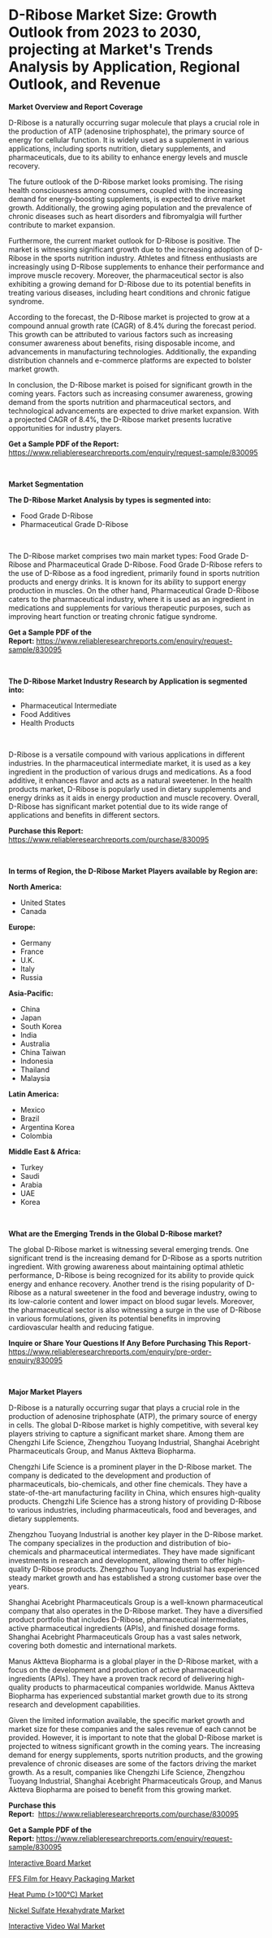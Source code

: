 <p><h1>D-Ribose Market Size: Growth Outlook from 2023 to 2030, projecting at Market's Trends Analysis by Application, Regional Outlook, and Revenue</h1></p><p><strong>Market Overview and Report Coverage</strong></p>
<p><p>D-Ribose is a naturally occurring sugar molecule that plays a crucial role in the production of ATP (adenosine triphosphate), the primary source of energy for cellular function. It is widely used as a supplement in various applications, including sports nutrition, dietary supplements, and pharmaceuticals, due to its ability to enhance energy levels and muscle recovery.</p><p>The future outlook of the D-Ribose market looks promising. The rising health consciousness among consumers, coupled with the increasing demand for energy-boosting supplements, is expected to drive market growth. Additionally, the growing aging population and the prevalence of chronic diseases such as heart disorders and fibromyalgia will further contribute to market expansion.</p><p>Furthermore, the current market outlook for D-Ribose is positive. The market is witnessing significant growth due to the increasing adoption of D-Ribose in the sports nutrition industry. Athletes and fitness enthusiasts are increasingly using D-Ribose supplements to enhance their performance and improve muscle recovery. Moreover, the pharmaceutical sector is also exhibiting a growing demand for D-Ribose due to its potential benefits in treating various diseases, including heart conditions and chronic fatigue syndrome.</p><p>According to the forecast, the D-Ribose market is projected to grow at a compound annual growth rate (CAGR) of 8.4% during the forecast period. This growth can be attributed to various factors such as increasing consumer awareness about benefits, rising disposable income, and advancements in manufacturing technologies. Additionally, the expanding distribution channels and e-commerce platforms are expected to bolster market growth.</p><p>In conclusion, the D-Ribose market is poised for significant growth in the coming years. Factors such as increasing consumer awareness, growing demand from the sports nutrition and pharmaceutical sectors, and technological advancements are expected to drive market expansion. With a projected CAGR of 8.4%, the D-Ribose market presents lucrative opportunities for industry players.</p></p>
<p><strong>Get a Sample PDF of the Report:</strong> <a href="https://www.reliableresearchreports.com/enquiry/request-sample/830095">https://www.reliableresearchreports.com/enquiry/request-sample/830095</a></p>
<p>&nbsp;</p>
<p><strong>Market Segmentation</strong></p>
<p><strong>The D-Ribose Market Analysis by types is segmented into:</strong></p>
<p><ul><li>Food Grade D-Ribose</li><li>Pharmaceutical Grade D-Ribose</li></ul></p>
<p>&nbsp;</p>
<p><p>The D-Ribose market comprises two main market types: Food Grade D-Ribose and Pharmaceutical Grade D-Ribose. Food Grade D-Ribose refers to the use of D-Ribose as a food ingredient, primarily found in sports nutrition products and energy drinks. It is known for its ability to support energy production in muscles. On the other hand, Pharmaceutical Grade D-Ribose caters to the pharmaceutical industry, where it is used as an ingredient in medications and supplements for various therapeutic purposes, such as improving heart function or treating chronic fatigue syndrome.</p></p>
<p><strong>Get a Sample PDF of the Report:</strong>&nbsp;<a href="https://www.reliableresearchreports.com/enquiry/request-sample/830095">https://www.reliableresearchreports.com/enquiry/request-sample/830095</a></p>
<p>&nbsp;</p>
<p><strong>The D-Ribose Market Industry Research by Application is segmented into:</strong></p>
<p><ul><li>Pharmaceutical Intermediate</li><li>Food Additives</li><li>Health Products</li></ul></p>
<p>&nbsp;</p>
<p><p>D-Ribose is a versatile compound with various applications in different industries. In the pharmaceutical intermediate market, it is used as a key ingredient in the production of various drugs and medications. As a food additive, it enhances flavor and acts as a natural sweetener. In the health products market, D-Ribose is popularly used in dietary supplements and energy drinks as it aids in energy production and muscle recovery. Overall, D-Ribose has significant market potential due to its wide range of applications and benefits in different sectors.</p></p>
<p><strong>Purchase this Report:</strong>&nbsp; <a href="https://www.reliableresearchreports.com/purchase/830095">https://www.reliableresearchreports.com/purchase/830095</a></p>
<p>&nbsp;</p>
<p><strong>In terms of Region, the D-Ribose Market Players available by Region are:</strong></p>
<p>
    <p> <strong> North America: </strong>
        <ul>
            <li>United States</li>
            <li>Canada</li>
        </ul>
        </p> 
    <p> <strong> Europe: </strong>
        <ul>
            <li>Germany</li>
            <li>France</li>
            <li>U.K.</li>
            <li>Italy</li>
            <li>Russia</li>
        </ul>
        </p> 
    <p> <strong> Asia-Pacific: </strong>
        <ul>
            <li>China</li>
            <li>Japan</li>
            <li>South Korea</li>
            <li>India</li>
            <li>Australia</li>
            <li>China Taiwan</li>
            <li>Indonesia</li>
            <li>Thailand</li>
            <li>Malaysia</li>
        </ul>
        </p> 
    <p> <strong> Latin America: </strong>
        <ul>
            <li>Mexico</li>
            <li>Brazil</li>
            <li>Argentina Korea</li>
            <li>Colombia</li>
        </ul>
        </p> 
    <p> <strong> Middle East & Africa: </strong>
        <ul>
            <li>Turkey</li>
            <li>Saudi</li>
            <li>Arabia</li>
            <li>UAE</li>
            <li>Korea</li>
        </ul>
    </p>
    </p>
<p>&nbsp;</p>
<p><strong>What are the Emerging Trends in the Global D-Ribose market?</strong></p>
<p><p>The global D-Ribose market is witnessing several emerging trends. One significant trend is the increasing demand for D-Ribose as a sports nutrition ingredient. With growing awareness about maintaining optimal athletic performance, D-Ribose is being recognized for its ability to provide quick energy and enhance recovery. Another trend is the rising popularity of D-Ribose as a natural sweetener in the food and beverage industry, owing to its low-calorie content and lower impact on blood sugar levels. Moreover, the pharmaceutical sector is also witnessing a surge in the use of D-Ribose in various formulations, given its potential benefits in improving cardiovascular health and reducing fatigue.</p></p>
<p><strong>Inquire or Share Your Questions If Any Before Purchasing This Report</strong>- <a href="https://www.reliableresearchreports.com/enquiry/pre-order-enquiry/830095">https://www.reliableresearchreports.com/enquiry/pre-order-enquiry/830095</a></p>
<p>&nbsp;</p>
<p><strong>Major Market Players</strong></p>
<p><p>D-Ribose is a naturally occurring sugar that plays a crucial role in the production of adenosine triphosphate (ATP), the primary source of energy in cells. The global D-Ribose market is highly competitive, with several key players striving to capture a significant market share. Among them are Chengzhi Life Science, Zhengzhou Tuoyang Industrial, Shanghai Acebright Pharmaceuticals Group, and Manus Aktteva Biopharma.</p><p>Chengzhi Life Science is a prominent player in the D-Ribose market. The company is dedicated to the development and production of pharmaceuticals, bio-chemicals, and other fine chemicals. They have a state-of-the-art manufacturing facility in China, which ensures high-quality products. Chengzhi Life Science has a strong history of providing D-Ribose to various industries, including pharmaceuticals, food and beverages, and dietary supplements.</p><p>Zhengzhou Tuoyang Industrial is another key player in the D-Ribose market. The company specializes in the production and distribution of bio-chemicals and pharmaceutical intermediates. They have made significant investments in research and development, allowing them to offer high-quality D-Ribose products. Zhengzhou Tuoyang Industrial has experienced steady market growth and has established a strong customer base over the years.</p><p>Shanghai Acebright Pharmaceuticals Group is a well-known pharmaceutical company that also operates in the D-Ribose market. They have a diversified product portfolio that includes D-Ribose, pharmaceutical intermediates, active pharmaceutical ingredients (APIs), and finished dosage forms. Shanghai Acebright Pharmaceuticals Group has a vast sales network, covering both domestic and international markets.</p><p>Manus Aktteva Biopharma is a global player in the D-Ribose market, with a focus on the development and production of active pharmaceutical ingredients (APIs). They have a proven track record of delivering high-quality products to pharmaceutical companies worldwide. Manus Aktteva Biopharma has experienced substantial market growth due to its strong research and development capabilities.</p><p>Given the limited information available, the specific market growth and market size for these companies and the sales revenue of each cannot be provided. However, it is important to note that the global D-Ribose market is projected to witness significant growth in the coming years. The increasing demand for energy supplements, sports nutrition products, and the growing prevalence of chronic diseases are some of the factors driving the market growth. As a result, companies like Chengzhi Life Science, Zhengzhou Tuoyang Industrial, Shanghai Acebright Pharmaceuticals Group, and Manus Aktteva Biopharma are poised to benefit from this growing market.</p></p>
<p><strong>Purchase this Report:</strong>&nbsp;&nbsp;<a href="https://www.reliableresearchreports.com/purchase/830095">https://www.reliableresearchreports.com/purchase/830095</a></p>
<p></p>
<p><strong>Get a Sample PDF of the Report:</strong>&nbsp;<a href="https://www.reliableresearchreports.com/enquiry/request-sample/830095">https://www.reliableresearchreports.com/enquiry/request-sample/830095</a></p>
<p><p><a href="https://medium.com/@geoanderson1978/interactive-board-market-comprehensive-assessment-by-type-application-and-geography-0cfd0ca2949b">Interactive Board Market</a></p><p><a href="https://www.linkedin.com/pulse/ffs-film-heavy-packaging-market-size-share-amp-trends-analysis/">FFS Film for Heavy Packaging Market</a></p><p><a href="https://www.linkedin.com/pulse/decoding-heat-pump-gt100-market-deep-dive-latest-trends/">Heat Pump (>100℃) Market</a></p><p><a href="https://github.com/aliciawhite5576/Market-Research-Report-List-1/blob/main/nickel-sulfate-hexahydrate-market.md">Nickel Sulfate Hexahydrate Market</a></p><p><a href="https://medium.com/@mariliehowe/interactive-video-wal-market-analysis-and-sze-forecasted-for-period-from-2023-to-2030-7fdeda76a732">Interactive Video Wal Market</a></p></p>